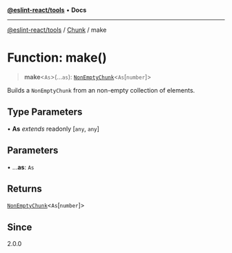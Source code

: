 [**@eslint-react/tools**](../../../README.md) • **Docs**

***

[@eslint-react/tools](../../../README.md) / [Chunk](../README.md) / make

# Function: make()

> **make**\<`As`\>(...`as`): [`NonEmptyChunk`](../interfaces/NonEmptyChunk.md)\<`As`\[`number`\]\>

Builds a `NonEmptyChunk` from an non-empty collection of elements.

## Type Parameters

• **As** *extends* readonly [`any`, `any`]

## Parameters

• ...**as**: `As`

## Returns

[`NonEmptyChunk`](../interfaces/NonEmptyChunk.md)\<`As`\[`number`\]\>

## Since

2.0.0
